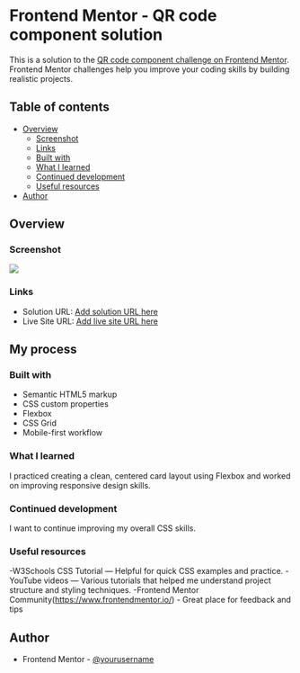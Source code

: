 # Frontend Mentor - QR code component solution

This is a solution to the [QR code component challenge on Frontend Mentor](https://www.frontendmentor.io/challenges/qr-code-component-iux_sIO_H). Frontend Mentor challenges help you improve your coding skills by building realistic projects. 

## Table of contents

- [Overview](#overview)
  - [Screenshot](#screenshot)
  - [Links](#links)
  - [Built with](#built-with)
  - [What I learned](#what-i-learned)
  - [Continued development](#continued-development)
  - [Useful resources](#useful-resources)
- [Author](#author)


## Overview

### Screenshot

![](/qr-code-component-main/design/Screenshot-qrcode.png)

### Links

- Solution URL: [Add solution URL here](https://your-solution-url.com)
- Live Site URL: [Add live site URL here](https://your-live-site-url.com)

## My process

### Built with

- Semantic HTML5 markup
- CSS custom properties
- Flexbox
- CSS Grid
- Mobile-first workflow

### What I learned

I practiced creating a clean, centered card layout using Flexbox and worked on improving responsive design skills.


### Continued development

I want to continue improving my overall CSS skills.


### Useful resources

-W3Schools CSS Tutorial — Helpful for quick CSS examples and practice.
-YouTube videos — Various tutorials that helped me understand project structure and styling techniques.
-Frontend Mentor Community(https://www.frontendmentor.io/) - Great place for feedback and tips

## Author

- Frontend Mentor - [@yourusername](https://www.frontendmentor.io/profile/KaeLoma777)

